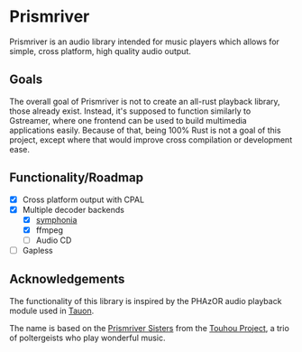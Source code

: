 # Prismriver
Prismriver is an audio library intended for music players which allows for 
simple, cross platform, high quality audio output.

## Goals
The overall goal of Prismriver is not to create an all-rust playback 
library, those already exist. Instead, it's supposed to function similarly
to Gstreamer, where one frontend can be used to build multimedia applications
easily. Because of that, being 100% Rust is not a goal of this project,
except where that would improve cross compilation or development ease.

## Functionality/Roadmap
- [x] Cross platform output with CPAL
- [x] Multiple decoder backends
    - [x] [symphonia](https://github.com/pdeljanov/Symphonia)
    - [x] ffmpeg
    - [ ] Audio CD
- [ ] Gapless

## Acknowledgements
The functionality of this library is inspired by the PHAzOR audio playback
module used in [Tauon](https://tauonmusicbox.rocks).

The name is based on the 
[Prismriver Sisters](https://en.touhouwiki.net/wiki/Prismriver_Sisters) from the
[Touhou Project](https://en.touhouwiki.net/wiki/Touhou_Project), a trio
of poltergeists who play wonderful music.
